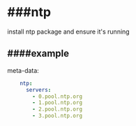 ###ntp
===
install ntp package and ensure it's running


####example
-------
meta-data:
```yaml
    ntp:
      servers:
        - 0.pool.ntp.org
        - 1.pool.ntp.org
        - 2.pool.ntp.org
        - 3.pool.ntp.org
```
